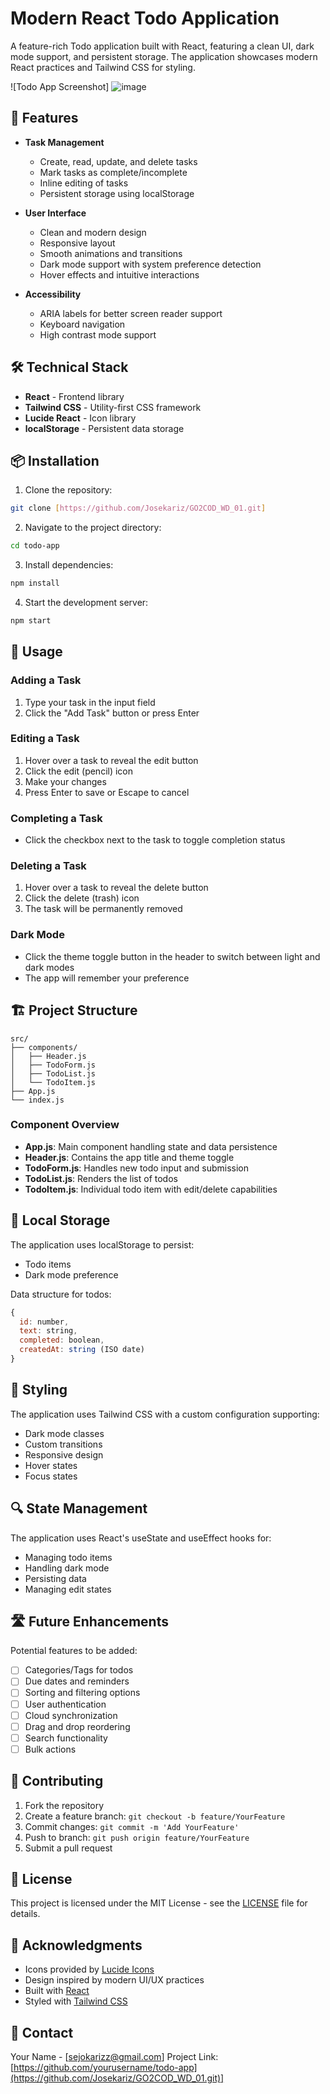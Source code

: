 # Modern React Todo Application

A feature-rich Todo application built with React, featuring a clean UI, dark mode support, and persistent storage. The application showcases modern React practices and Tailwind CSS for styling.

![Todo App Screenshot]
![image](https://github.com/user-attachments/assets/897dded3-bd7a-4949-89df-b0f778cb9739)


## 🌟 Features

- **Task Management**
  - Create, read, update, and delete tasks
  - Mark tasks as complete/incomplete
  - Inline editing of tasks
  - Persistent storage using localStorage

- **User Interface**
  - Clean and modern design
  - Responsive layout
  - Smooth animations and transitions
  - Dark mode support with system preference detection
  - Hover effects and intuitive interactions

- **Accessibility**
  - ARIA labels for better screen reader support
  - Keyboard navigation
  - High contrast mode support

## 🛠️ Technical Stack

- **React** - Frontend library
- **Tailwind CSS** - Utility-first CSS framework
- **Lucide React** - Icon library
- **localStorage** - Persistent data storage

## 📦 Installation

1. Clone the repository:
```bash
git clone [https://github.com/Josekariz/GO2COD_WD_01.git]
```

2. Navigate to the project directory:
```bash
cd todo-app
```

3. Install dependencies:
```bash
npm install
```

4. Start the development server:
```bash
npm start
```

## 🚀 Usage

### Adding a Task
1. Type your task in the input field
2. Click the "Add Task" button or press Enter

### Editing a Task
1. Hover over a task to reveal the edit button
2. Click the edit (pencil) icon
3. Make your changes
4. Press Enter to save or Escape to cancel

### Completing a Task
- Click the checkbox next to the task to toggle completion status

### Deleting a Task
1. Hover over a task to reveal the delete button
2. Click the delete (trash) icon
3. The task will be permanently removed

### Dark Mode
- Click the theme toggle button in the header to switch between light and dark modes
- The app will remember your preference

## 🏗️ Project Structure

```
src/
├── components/
│   ├── Header.js
│   ├── TodoForm.js
│   ├── TodoList.js
│   └── TodoItem.js
├── App.js
└── index.js
```

### Component Overview

- **App.js**: Main component handling state and data persistence
- **Header.js**: Contains the app title and theme toggle
- **TodoForm.js**: Handles new todo input and submission
- **TodoList.js**: Renders the list of todos
- **TodoItem.js**: Individual todo item with edit/delete capabilities

## 💾 Local Storage

The application uses localStorage to persist:
- Todo items
- Dark mode preference

Data structure for todos:
```javascript
{
  id: number,
  text: string,
  completed: boolean,
  createdAt: string (ISO date)
}
```

## 🎨 Styling

The application uses Tailwind CSS with a custom configuration supporting:
- Dark mode classes
- Custom transitions
- Responsive design
- Hover states
- Focus states

## 🔍 State Management

The application uses React's useState and useEffect hooks for:
- Managing todo items
- Handling dark mode
- Persisting data
- Managing edit states

## 🛣️ Future Enhancements

Potential features to be added:
- [ ] Categories/Tags for todos
- [ ] Due dates and reminders
- [ ] Sorting and filtering options
- [ ] User authentication
- [ ] Cloud synchronization
- [ ] Drag and drop reordering
- [ ] Search functionality
- [ ] Bulk actions

## 🤝 Contributing

1. Fork the repository
2. Create a feature branch: `git checkout -b feature/YourFeature`
3. Commit changes: `git commit -m 'Add YourFeature'`
4. Push to branch: `git push origin feature/YourFeature`
5. Submit a pull request

## 📄 License

This project is licensed under the MIT License - see the [LICENSE](LICENSE) file for details.

## 👏 Acknowledgments

- Icons provided by [Lucide Icons](https://lucide.dev/)
- Design inspired by modern UI/UX practices
- Built with [React](https://reactjs.org/)
- Styled with [Tailwind CSS](https://tailwindcss.com/)

## 📧 Contact

Your Name - [sejokarizz@gmail.com]
Project Link: [https://github.com/yourusername/todo-app](https://github.com/Josekariz/GO2COD_WD_01.git)]

